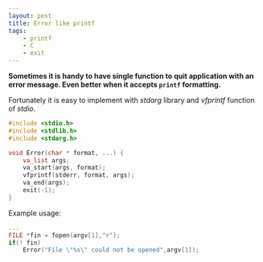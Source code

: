 ```yaml
---
layout: post
title: Error like printf
tags:
    - printf
    - C
    - exit
---
```

**Sometimes it is handy to have single function to quit application with an error message. Even better when it accepts `printf` formatting.**

Fortunately it is easy to implement with *stdarg* library and *vfprintf* function
of *stdio*.

```cpp
#include <stdio.h>
#include <stdlib.h>
#include <stdarg.h>

void Error(char * format, ...) {
    va_list args;
    va_start(args, format);
    vfprintf(stderr, format, args);
    va_end(args);
    exit(-1);
}
```

Example usage:

```cpp
...
FILE *fin = fopen(argv[1],"r");
if(! fin)
    Error("File \"%s\" could not be opened",argv[1]);
```
